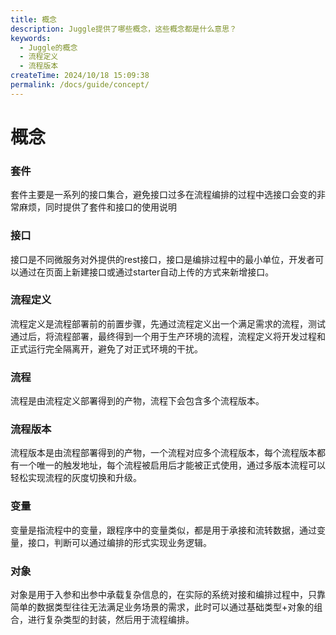 ```yaml
---
title: 概念
description: Juggle提供了哪些概念，这些概念都是什么意思？
keywords:
  - Juggle的概念
  - 流程定义
  - 流程版本
createTime: 2024/10/18 15:09:38
permalink: /docs/guide/concept/
---
```


#  概念

### 套件
套件主要是一系列的接口集合，避免接口过多在流程编排的过程中选接口会变的非常麻烦，同时提供了套件和接口的使用说明

### 接口
接口是不同微服务对外提供的rest接口，接口是编排过程中的最小单位，开发者可以通过在页面上新建接口或通过starter自动上传的方式来新增接口。

### 流程定义
流程定义是流程部署前的前置步骤，先通过流程定义出一个满足需求的流程，测试通过后，将流程部署，最终得到一个用于生产环境的流程，流程定义将开发过程和正式运行完全隔离开，避免了对正式环境的干扰。

### 流程
流程是由流程定义部署得到的产物，流程下会包含多个流程版本。

### 流程版本
流程版本是由流程部署得到的产物，一个流程对应多个流程版本，每个流程版本都有一个唯一的触发地址，每个流程被启用后才能被正式使用，通过多版本流程可以轻松实现流程的灰度切换和升级。

### 变量
变量是指流程中的变量，跟程序中的变量类似，都是用于承接和流转数据，通过变量，接口，判断可以通过编排的形式实现业务逻辑。

### 对象
对象是用于入参和出参中承载复杂信息的，在实际的系统对接和编排过程中，只靠简单的数据类型往往无法满足业务场景的需求，此时可以通过基础类型+对象的组合，进行复杂类型的封装，然后用于流程编排。